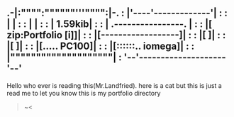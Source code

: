  .-|:"""":""""""'''"""":|-.
:  |'----'-------------'|  :
:  |                    |  :
:  |                    |  :
:  |             1.59kib|  :
:  | .----------------. |  :
:  |[ zip:Portfolio [i]]|  :
:  |[------------------]|  :
:  |[                  ]|  :
:  |[                  ]|  :
:  |[.....        PC100]|  :
:  |[::::::..    iomega]|  :
:  |""""""""""""""""""""|  :
'--'--------------------'--' 
 ----------------------------------------------------------------- 


Hello who ever is reading this(Mr.Landfried).
here is a cat but this is just a read me to let you know this is my portfolio directory
>~<
